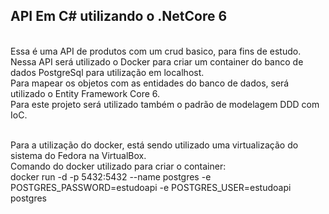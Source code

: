 <h2>API Em C# utilizando o .NetCore 6</h2><br />
Essa é uma API de produtos com um crud basico, para fins de estudo.<br />
Nessa API será utilizado o Docker para criar um container do banco de dados PostgreSql para utilização em localhost.<br />
Para mapear os objetos com as entidades do banco de dados, será utilizado o Entity Framework Core 6.<br />
Para este projeto será utilizado também o padrão de modelagem DDD com IoC.<br /><br />

Para a utilização do docker, está sendo utilizado uma virtualização do sistema do Fedora na VirtualBox.<br />
Comando do docker utilizado para criar o container:<br />
docker run -d -p 5432:5432 --name postgres -e POSTGRES_PASSWORD=estudoapi -e POSTGRES_USER=estudoapi postgres
